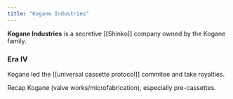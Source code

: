 ```yaml
---
title: "Kogane Industries"
---
```


**Kogane Industries** is a secretive [[Shinko]] company owned by the Kogane family. 

### Era IV

Kogane led the [[universal cassette protocol]] commitee and take royalties.

Recap Kogane (valve works/microfabrication), especially pre-cassettes.
